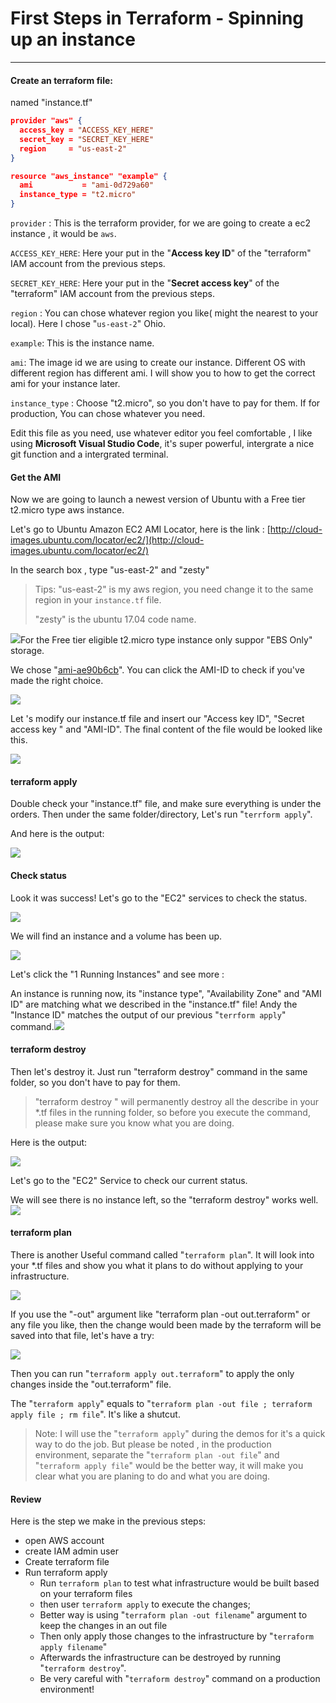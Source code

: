 # First Steps in Terraform - Spinning up an instance

---

#### Create an terraform file:

named "instance.tf"

```json
provider "aws" {
  access_key = "ACCESS_KEY_HERE"
  secret_key = "SECRET_KEY_HERE"
  region     = "us-east-2"
}

resource "aws_instance" "example" {
  ami           = "ami-0d729a60"
  instance_type = "t2.micro"
}
```

`provider` : This is the terraform provider, for we are going to create a ec2 instance , it would be `aws`.

`ACCESS_KEY_HERE`: Here your put in the "**Access key ID**" of the "terraform" IAM account from the previous steps.

`SECRET_KEY_HERE`: Here your put in the "**Secret access key**" of the "terraform" IAM account from the previous steps.

`region` : You can chose whatever region you like\( might the nearest to your local\). Here I chose "`us-east-2`" Ohio.

`example`: This is the instance name.

`ami`: The image id we are using to create our instance. Different OS with different region has different ami. I will show you to how to get the correct ami for your instance later.

`instance_type` : Choose "t2.micro", so you don't have to pay for them. If for production, You can chose whatever you need.

Edit this file as you need, use whatever editor you feel comfortable , I like using **Microsoft Visual Studio Code**, it's super powerful, intergrate  a nice git function and a intergrated terminal.

#### Get the AMI

Now we are going to launch a newest version of Ubuntu with a Free tier t2.micro type aws instance.

Let's go to Ubuntu Amazon EC2 AMI Locator, here is the link : [http://cloud-images.ubuntu.com/locator/ec2/](http://cloud-images.ubuntu.com/locator/ec2/)

In the search box , type "us-east-2" and "zesty"

> Tips: "us-east-2" is my aws region, you need change it to the same region in your `instance.tf` file.
>
> "zesty" is the ubuntu 17.04 code name.

![](/images/ec2amilocator.png)For the  Free tier eligible t2.micro type instance only suppor "EBS Only" storage.

We chose "[ami-ae90b6cb](https://console.aws.amazon.com/ec2/home?region=us-east-2#launchAmi=ami-ae90b6cb)". You can click the AMI-ID to check if you've made the right choice.

![](/images/amiidfree.png)

Let 's modify our instance.tf file and insert our "Access key ID", "Secret access key " and "AMI-ID". The final content of the file would be looked like this.

![](/images/modifiedinstancetf.png)

#### terraform apply

Double check your "instance.tf" file, and make sure everything is under the orders. Then under the same folder/directory, Let's run "`terrform apply`".

And here is the output:

![](/images/fsterraformapplyoutput.png)

#### Check status

Look it was success! Let's go to the "EC2" services to check the status.

![](/images/fs-gocheckec2service.png)

We will find an instance and a volume has been up.

![](/images/fs-ec2checkstatus.png)

Let's click the "1 Running Instances" and see more :

An instance is running now, its "instance type", "Availability Zone" and "AMI ID" are matching what we described in the "instance.tf" file! Andy the "Instance ID" matches the output of our previous "`terrform apply`" command.![](/images/fs-instance.png)

#### terraform destroy

Then let's destroy it. Just run "terraform destroy" command in the same folder, so you don't have to pay for them.

> "terraform destroy " will permanently  destroy all the describe in your \*.tf files in the running folder, so before you execute the command, please make sure you know what you are doing.

Here is the output:

![](/images/fs-terraformdestroyoutput.png)

Let's go to the "EC2" Service to check our current status.

We will see there is no instance left, so the "terraform destroy" works well.![](/images/fs-ec2afterdestroy.png)

#### terraform plan

There is another Useful command called "`terraform plan`". It will look into your \*.tf files and show you what it plans to do without applying to your infrastructure.

![](/images/fs-terraformplanoutput.png)

If you use the "-out" argument like "terraform plan -out out.terraform" or any file you like, then the change would been made by the terraform will be saved into that file, let's have a try:

![](/images/fs-tfplanout.png)

Then you can run "`terraform apply out.terraform`" to apply the only changes inside the "out.terraform" file.

The "`terraform apply`" equals to "`terraform plan -out file ; terraform apply file ; rm file`". It's like a shutcut.

> Note: I will use the "`terraform apply`" during the demos for it's a quick way to do the job. But please be noted , in the production environment, separate the "`terraform plan -out file`" and "`terraform apply file`" would be the better way, it will make you clear what you are planing to do and what you are doing.

#### Review

Here is the step we make in the previous steps:

* open AWS account
* create IAM admin user
* Create terraform file
* Run terraform apply
  * Run `terraform plan` to test what infrastructure would be built based on your terraform files
  * then user `terraform apply` to execute the changes;
  * Better way is using "`terraform plan -out filename`" argument to keep the changes in an out file 
  * Then only apply those changes to the infrastructure by "`terraform apply filename`"
  * Afterwards the infrastructure can be destroyed by running "`terraform destroy`". 
  * Be very careful with "`terraform destroy`" command on a production environment!




